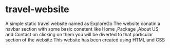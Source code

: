 # travel-website
A simple static travel website named as ExploreGo 
The website conatin a navbar section with some basic conetent like Home ,Package ,About US and Contact 
on clicking on them you will be diverted to that particular section of the website
This website has been created using HTML and CSS
